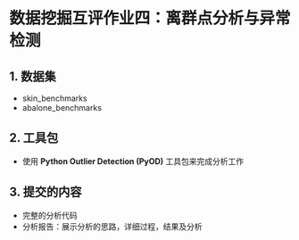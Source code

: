 # 数据挖掘互评作业四：离群点分析与异常检测

## 1. 数据集
* skin_benchmarks
* abalone_benchmarks

## 2. 工具包
* 使用 **Python Outlier Detection (PyOD)** 工具包来完成分析工作

## 3. 提交的内容
* 完整的分析代码
* 分析报告：展示分析的思路，详细过程，结果及分析